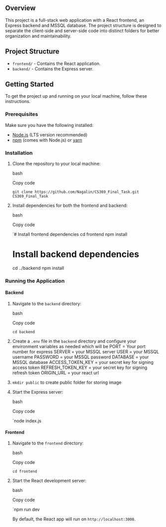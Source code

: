 
## Overview

This project is a full-stack web application with a React frontend, an Express backend and MSSQL database. The project structure is designed to separate the client-side and server-side code into distinct folders for better organization and maintainability.

## Project Structure

-   `frontend/` - Contains the React application.
-   `backend/` - Contains the Express server.

## Getting Started

To get the project up and running on your local machine, follow these instructions.

### Prerequisites

Make sure you have the following installed:

-   [Node.js](https://nodejs.org/) (LTS version recommended)
-   [npm](https://www.npmjs.com/) (comes with Node.js) or [yarn](https://yarnpkg.com/)

### Installation

1.  Clone the repository to your local machine:
    
    bash
    
    Copy code
    
    `git clone https://github.com/Nagalin/CS369_Final_Task.git
    CS369_Final_Task` 
    
2.  Install dependencies for both the frontend and backend:
    
    bash
    
    Copy code
    
    `# Install frontend dependencies
    cd frontend
    npm install
    
    # Install backend dependencies
    cd ../backend
    npm install
   
    

### Running the Application

#### Backend

1.  Navigate to the `backend` directory:
    
    bash
    
    Copy code
    
    `cd backend` 

    
2.  Create a `.env` file in the `backend` directory and configure your environment variables as needed which will be
PORT  = Your port number for express
SERVER  =  your MSSQL server
USER  =  your MSSQL username
PASSWORD  =  your MSSQL password
DATABASE  =  your MSSQL database
ACCESS_TOKEN_KEY  = your secret key for signing access token
REFRESH_TOKEN_KEY  =  your secret key for signing refresh token
ORIGIN_URL  = your react url

3. `mkdir public` to create public folder for storing image 

    
4.  Start the Express server:
    
    bash
    
    Copy code
    
    `node index.js
    
    

#### Frontend

1.  Navigate to the `frontend` directory:
    
    bash
    
    Copy code
    
    `cd frontend` 
    
2.  Start the React development server:
    
    bash
    
    Copy code
    
    `npm run dev
 
    By default, the React app will run on `http://localhost:3000`.
    

